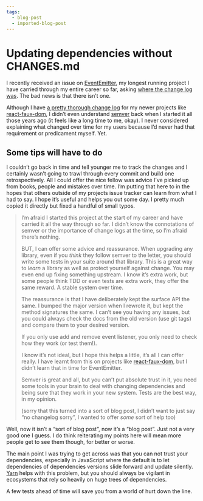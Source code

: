 ```yaml
---
tags:
  - blog-post
  - imported-blog-post
---
```

# Updating dependencies without CHANGES.md

I recently received an issue on [EventEmitter](https://github.com/Olical/EventEmitter), my longest running project I have carried through my entire career so far, asking [where the change log was](https://github.com/Olical/EventEmitter/issues/126). The bad news is that there isn’t one.

Although I have [a pretty thorough change log](https://github.com/Olical/react-faux-dom/blob/master/CHANGES.md) for my newer projects like [react-faux-dom](https://github.com/Olical/react-faux-dom), I didn’t even understand [semver](http://semver.org/) back when I started it all those years ago (it feels like a long time to me, okay). I never considered explaining what changed over time for my users because I’d never had that requirement or predicament myself. Yet.

## Some tips will have to do

I couldn’t go back in time and tell younger me to track the changes and I certainly wasn’t going to trawl through every commit and build one retrospectively. All I could offer the nice fellow was advice I’ve picked up from books, people and mistakes over time. I’m putting that here to in the hopes that others outside of my projects issue tracker can learn from what I had to say. I hope it’s useful and helps you out some day. I pretty much copied it directly but fixed a handful of small typos.

> I’m afraid I started this project at the start of my career and have carried it all the way through so far. I didn’t know the connotations of semver or the importance of change logs at the time, so I’m afraid there’s nothing.
>
> BUT, I can offer some advice and reassurance. When upgrading any library, even if you _think_ they follow semver to the letter, you should write some tests in your suite around that library. This is a great way to _learn_ a library as well as protect yourself against change. You may even end up fixing something upstream. I know it’s extra work, but some people think TDD or even tests are extra work, they offer the same reward. A stable system over time.
>
> The reassurance is that I have deliberately kept the surface API the same. I bumped the major version when I rewrote it, but kept the method signatures the same. I can’t see you having any issues, but you could always check the docs from the old version (use git tags) and compare them to your desired version.
>
> If you only use add and remove event listener, you only need to check how they work (or test them!).
>
> I know it’s not ideal, but I hope this helps a little, it’s all I can offer really. I have learnt from this on projects like [react-faux-dom](https://github.com/Olical/react-faux-dom/blob/master/CHANGES.md), but I didn’t learn that in time for EventEmitter.
>
> Semver is great and all, but you can’t put absolute trust in it, you need some tools in your brain to deal with changing dependencies and being sure that they work in your new system. Tests are the best way, in my opinion.
>
> (sorry that this turned into a sort of blog post, I didn’t want to just say “no changelog sorry”, I wanted to offer _some_ sort of help too)

Well, now it isn’t a “sort of blog post”, now it’s a “blog post”. Just not a very good one I guess. I do think reiterating my points here will mean more people get to see them though, for better or worse.

The main point I was trying to get across was that you can not trust your dependencies, especially in JavaScript where the default is to let dependencies of dependencies versions slide forward and update silently. [Yarn](https://yarnpkg.com/lang/en/) helps with this problem, but you should always be vigilant in ecosystems that rely so heavily on huge trees of dependencies.

A few tests ahead of time will save you from a world of hurt down the line.
